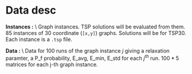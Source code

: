 # Data desc

**Instances :** \\
 Graph instances. TSP solutions will be evaluated from them. 85 instances of 30 coordinate (`[x,y]`) graphs. Solutions will be for TSP30. Each instance is a `.tsp` file.

 **Data :** \\
 Data for 100 runs of the graph instance $j$ giving a relaxation paramter, a P_f probability, E_avg, E_min, E_std for each $j^{th}$ run. $100*5$ matrices for each j-th graph instance.